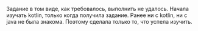 Задание в том виде, как требовалось, выполнить не удалось. 
Начала изучать kotlin, только когда получила задание. Ранее ни с kotlin, ни с java не была знакома.
Поэтому сделала только то, что успела изучить.

